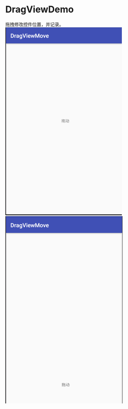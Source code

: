 # DragViewDemo
拖拽修改控件位置，并记录。</br>
![image](https://github.com/TankSao/DragViewDemo/blob/master/image/img1.png)</br>
![image](https://github.com/TankSao/DragViewDemo/blob/master/image/img2.png)</br>
